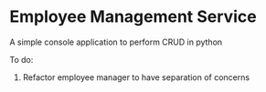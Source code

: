 # Employee Management Service

A simple console application to perform CRUD in python

To do: 
1. Refactor employee manager to have separation of concerns
    

